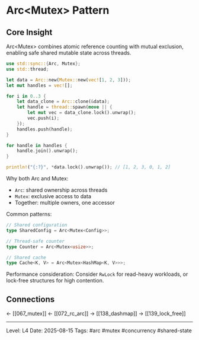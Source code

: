 # Arc<Mutex<T>> Pattern

## Core Insight
Arc<Mutex<T>> combines atomic reference counting with mutual exclusion, enabling safe shared mutable state across threads.

```rust
use std::sync::{Arc, Mutex};
use std::thread;

let data = Arc::new(Mutex::new(vec![1, 2, 3]));
let mut handles = vec![];

for i in 0..3 {
    let data_clone = Arc::clone(&data);
    let handle = thread::spawn(move || {
        let mut vec = data_clone.lock().unwrap();
        vec.push(i);
    });
    handles.push(handle);
}

for handle in handles {
    handle.join().unwrap();
}

println!("{:?}", *data.lock().unwrap()); // [1, 2, 3, 0, 1, 2]
```

Why both Arc and Mutex:
- `Arc`: shared ownership across threads
- `Mutex`: exclusive access to data
- Together: multiple owners, one accessor

Common patterns:
```rust
// Shared configuration
type SharedConfig = Arc<Mutex<Config>>;

// Thread-safe counter
type Counter = Arc<Mutex<usize>>;

// Shared cache
type Cache<K, V> = Arc<Mutex<HashMap<K, V>>>;
```

Performance consideration: Consider `RwLock` for read-heavy workloads, or lock-free structures for high contention.

## Connections
← [[067_mutex]]
← [[072_rc_arc]]
→ [[138_dashmap]]
→ [[139_lock_free]]

---
Level: L4
Date: 2025-08-15
Tags: #arc #mutex #concurrency #shared-state